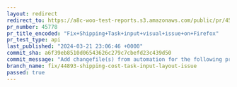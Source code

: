 ```yaml
---
layout: redirect
redirect_to: https://a8c-woo-test-reports.s3.amazonaws.com/public/pr/45778/api/index.html
pr_number: 45778
pr_title_encoded: "Fix+Shipping+Task+input+visual+issue+on+Firefox"
pr_test_type: api
last_published: "2024-03-21 23:06:46 +0000"
commit_sha: a6f39eb8510d06543626c279c7cbefd23c439d50
commit_message: "Add changefile(s) from automation for the following project(s): wooco…"
branch_name: fix/44893-shipping-cost-task-input-layout-issue
passed: true
---
```

